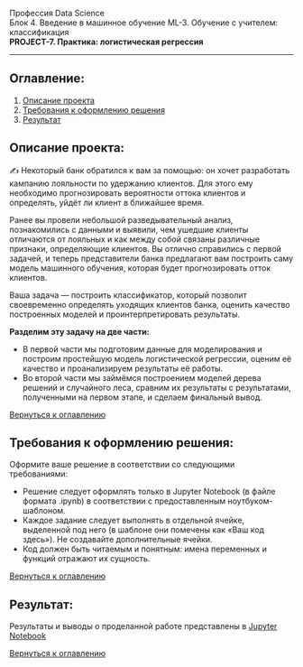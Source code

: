 Профессия Data Science  
Блок 4. Введение в машинное обучение
ML-3. Обучение с учителем: классификация  
**PROJECT-7. Практика: логистическая регрессия**

---

## **Оглавление:**

1. [Описание проекта](#Описание-проекта)
2. [Требования к оформлению решения](#Требования-к-оформлению-решения)
3. [Результат](#Результат)

## Описание проекта:

✍ Некоторый банк обратился к вам за помощью: он хочет разработать кампанию лояльности по удержанию клиентов. Для этого ему необходимо прогнозировать вероятности оттока клиентов и определять, уйдёт ли клиент в ближайшее время.

Ранее вы провели небольшой разведывательный анализ, познакомились с данными и выявили, чем ушедшие клиенты отличаются от лояльных и как между собой связаны различные признаки, определяющие клиентов. Вы отлично справились с первой задачей, и теперь представители банка предлагают вам построить саму модель машинного обучения, которая будет прогнозировать отток клиентов.

Ваша задача — построить классификатор, который позволит своевременно определять уходящих клиентов банка, оценить качество построенных моделей и проинтерпретировать результаты.

**Разделим эту задачу на две части:**

- В первой части мы подготовим данные для моделирования и построим простейшую модель логистической регрессии, оценим её качество и проанализируем результаты её работы.
- Во второй части мы займёмся построением моделей дерева решений и случайного леса, сравним их результаты с результатами, полученными на первом этапе, и сделаем финальный вывод.

[Вернуться к оглавлению](#Оглавление)

## Требования к оформлению решения:

Оформите ваше решение в соответствии со следующими требованиями:

- Решение следует оформлять только в Jupyter Notebook (в файле формата .ipynb) в соответствии с предоставленным ноутбуком-шаблоном.
- Каждое задание следует выполнять в отдельной ячейке, выделенной под него (в шаблоне они помечены как «Ваш код здесь»). Не создавайте дополнительные ячейки.
- Код должен быть читаемым и понятным: имена переменных и функций отражают их сущность.

[Вернуться к оглавлению](#Оглавление)

## Результат:

Результаты и выводы о проделанной работе представлены в [Jupyter Notebook](https://github.com/Irina-Kondratenko/SkillFactory/blob/main/Homework/Project_6/eda-booking.ipynb)

[Вернуться к оглавлению](#Оглавление)